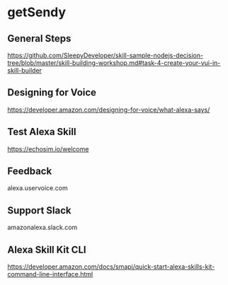 # getSendy

## General Steps
https://github.com/SleepyDeveloper/skill-sample-nodejs-decision-tree/blob/master/skill-building-workshop.md#task-4-create-your-vui-in-skill-builder

## Designing for Voice
https://developer.amazon.com/designing-for-voice/what-alexa-says/

## Test Alexa Skill
https://echosim.io/welcome

## Feedback
alexa.uservoice.com

## Support Slack
amazonalexa.slack.com

## Alexa Skill Kit CLI
https://developer.amazon.com/docs/smapi/quick-start-alexa-skills-kit-command-line-interface.html
